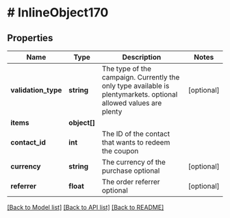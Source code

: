 # # InlineObject170

## Properties

Name | Type | Description | Notes
------------ | ------------- | ------------- | -------------
**validation_type** | **string** | The type of the campaign. Currently the only type available is plentymarkets. optional allowed values are plenty | [optional] 
**items** | **object[]** |  | 
**contact_id** | **int** | The ID of the contact that wants to redeem the coupon | 
**currency** | **string** | The currency of the purchase optional | [optional] 
**referrer** | **float** | The order referrer optional | [optional] 

[[Back to Model list]](../../README.md#documentation-for-models) [[Back to API list]](../../README.md#documentation-for-api-endpoints) [[Back to README]](../../README.md)


